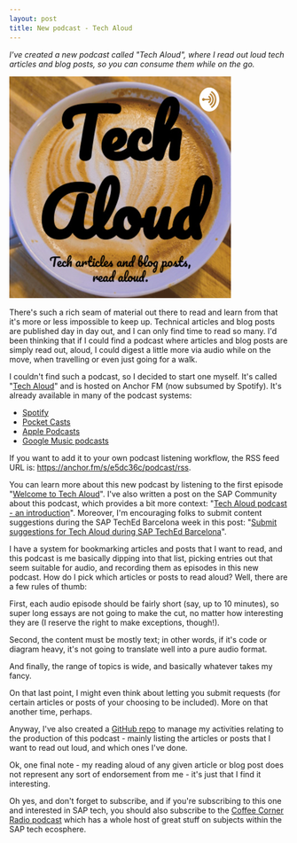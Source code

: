 ```yaml
---
layout: post
title: New podcast - Tech Aloud
---
```


_I've created a new podcast called "Tech Aloud", where I read out loud tech articles and blog posts, so you can consume them while on the go._

[![Tech Aloud logo](/images/2019/09/tech-aloud.jpeg)][1]

There's such a rich seam of material out there to read and learn from that it's more or less impossible to keep up. Technical articles and blog posts are published day in day out, and I can only find time to read so many. I'd been thinking that if I could find a podcast where articles and blog posts are simply read out, aloud, I could digest a little more via audio while on the move, when travelling or even just going for a walk.

I couldn't find such a podcast, so I decided to start one myself. It's called "[Tech Aloud][1]" and is hosted on Anchor FM (now subsumed by Spotify). It's already available in many of the podcast systems:

* [Spotify](https://open.spotify.com/show/5l4AR3Q3HKZEpE7x9j0tdJ)
* [Pocket Casts](https://pca.st/kyepz7uy)
* [Apple Podcasts](https://podcasts.apple.com/gb/podcast/tech-aloud/id1480329467)
* [Google Music podcasts](https://music.youtube.com/playlist?list=PLS4df8pDO4n87B5fbh0GI4v_UGfmhcKDh)

<a name="rss"></a>
If you want to add it to your own podcast listening workflow, the RSS feed URL is: <https://anchor.fm/s/e5dc36c/podcast/rss>.

You can learn more about this new podcast by listening to the first episode "[Welcome to Tech Aloud](https://anchor.fm/tech-aloud/episodes/Welcome-to-Tech-Aloud-e5ddsh)". I've also written a post on the SAP Community about this podcast, which provides a bit more context: "[Tech Aloud podcast - an introduction](https://blogs.sap.com/2019/09/18/tech-aloud-podcast-an-introduction/)". Moreover, I'm encouraging folks to submit content suggestions during the SAP TechEd Barcelona week in this post: "[Submit suggestions for Tech Aloud during SAP TechEd Barcelona](https://blogs.sap.com/2019/10/04/submit-suggestions-for-tech-aloud-during-sap-teched-barcelona/)".

I have a system for bookmarking articles and posts that I want to read, and this podcast is me basically dipping into that list, picking entries out that seem suitable for audio, and recording them as episodes in this new podcast. How do I pick which articles or posts to read aloud? Well, there are a few rules of thumb:

First, each audio episode should be fairly short (say, up to 10 minutes), so super long essays are not going to make the cut, no matter how interesting they are (I reserve the right to make exceptions, though!).

Second, the content must be mostly text; in other words, if it's code or diagram heavy, it's not going to translate well into a pure audio format.

And finally, the range of topics is wide, and basically whatever takes my fancy.

On that last point, I might even think about letting you submit requests (for certain articles or posts of your choosing to be included). More on that another time, perhaps.

Anyway, I've also created a [GitHub repo](https://github.com/qmacro/tech-aloud) to manage my activities relating to the production of this podcast - mainly listing the articles or posts that I want to read out loud, and which ones I've done.

Ok, one final note - my reading aloud of any given article or blog post does not represent any sort of endorsement from me - it's just that I find it interesting.

Oh yes, and don't forget to subscribe, and if you're subscribing to this one and interested in SAP tech, you should also subscribe to the [Coffee Corner Radio podcast](https://anchor.fm/sap-community-podcast) which has a whole host of great stuff on subjects within the SAP tech ecosphere.

[1]: https://creators.spotify.com/pod/show/tech-aloud
[2]: https://anchor.fm/s/e5dc36c/podcast/rss
